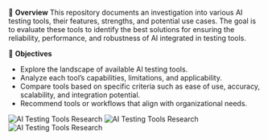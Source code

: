 📘 **Overview**
This repository documents an investigation into various AI testing tools, their features, strengths, and potential use cases. The goal is to evaluate these tools to identify the best solutions for ensuring the reliability, performance, and robustness of AI integrated in testing tools.

🚀 **Objectives**
- Explore the landscape of available AI testing tools.
- Analyze each tool’s capabilities, limitations, and applicability.
- Compare tools based on specific criteria such as ease of use, accuracy, scalability, and integration potential.
- Recommend tools or workflows that align with organizational needs.


![AI Testing Tools Research](https://i.giphy.com/media/v1.Y2lkPTc5MGI3NjExZ20xOWxicWw3Z2xoMjZndHMwdW53MDI1ZWw4cnJ5bWhndnF1aGN3aiZlcD12MV9pbnRlcm5hbF9naWZfYnlfaWQmY3Q9Zw/O3GqAYR9jFxLi/giphy.gif)
![AI Testing Tools Research](https://i.giphy.com/media/v1.Y2lkPTc5MGI3NjExMG92bHZnMHphanpqNGFtMTlwYTE4OXR2cDNseWgxNjNyaG9rMXduYSZlcD12MV9pbnRlcm5hbF9naWZfYnlfaWQmY3Q9Zw/aPLpgeNGvKpyrSaPmX/giphy.gif)
![AI Testing Tools Research](https://i.giphy.com/media/v1.Y2lkPTc5MGI3NjExOHU0MTFibXl3dWh0YXYxd295MjI5MG50M2dzcWhzaXIwdWFudm1tNCZlcD12MV9pbnRlcm5hbF9naWZfYnlfaWQmY3Q9Zw/qAtZM2gvjWhPjmclZE/giphy.gif)
